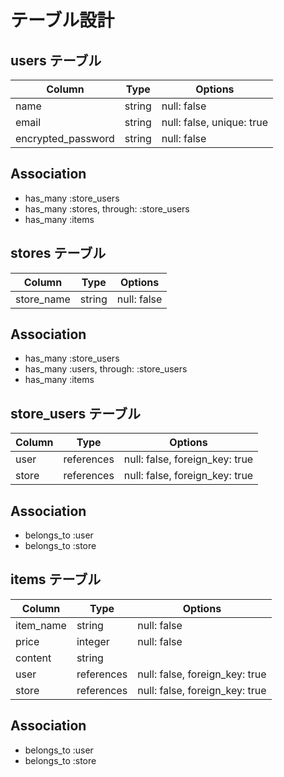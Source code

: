 # テーブル設計

## users テーブル

| Column             |Type      |Options                    |
| ------------------ |--------- |-------------------------- |
| name               | string   | null: false               |
| email              | string   | null: false, unique: true |
| encrypted_password | string   | null: false               |

## Association

- has_many :store_users
- has_many :stores, through: :store_users
- has_many :items

## stores テーブル

| Column       | Type   | Options     |
| ------------ | ------ | ----------- |
| store_name   | string | null: false |

## Association

- has_many :store_users
- has_many :users, through: :store_users
- has_many :items

## store_users テーブル

| Column  | Type       | Options                        |
| ------- | ---------- | ------------------------------ |
| user    | references | null: false, foreign_key: true |
| store   | references | null: false, foreign_key: true |

## Association

- belongs_to :user
- belongs_to :store

## items テーブル
| Column       | Type       | Options                        |
| ------------ | ---------- | ------------------------------ |
| item_name    | string     | null: false                    |
| price        | integer    | null: false                    |
| content      | string     |                                |
| user         | references | null: false, foreign_key: true |
| store        | references | null: false, foreign_key: true |

## Association

- belongs_to :user
- belongs_to :store
